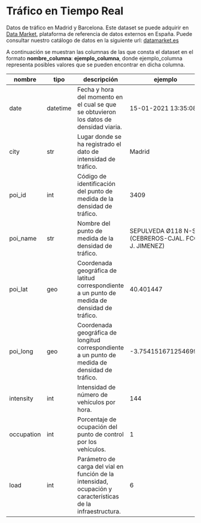 # Tráfico en Tiempo Real

Datos de tráfico en Madrid y Barcelona. Este dataset se puede adquirir en [Data Market](https://datamarket.es/#trafico-en-tiempo-real-dataset), plataforma de referencia de datos externos en España. Puede consultar nuestro catálogo de datos en la siguiente url: [datamarket.es](https://datamarket.es/)

A continuación se muestran las columnas de las que consta el dataset en el formato __nombre_columna__: __ejemplo_columna__, donde ejemplo_columna representa posibles valores que se pueden encontrar en dicha columna.

| nombre     | tipo     | descripción                                                                                                 | ejemplo                                             |
|------------|----------|-------------------------------------------------------------------------------------------------------------|-----------------------------------------------------|
| date       | datetime | Fecha y hora del momento en el cual se que se obtuvieron los datos de densidad viaria.                      | 15-01-2021 13:35:08                                 |
| city       | str      | Lugar donde se ha registrado el dato de intensidad de tráfico.                                              | Madrid                                              |
| poi_id     | int      | Código de identificación del punto de medida de la densidad de tráfico.                                     | 3409                                                |
| poi_name   | str      | Nombre del punto de medida de la densidad de tráfico.                                                       | SEPULVEDA Ø118 N-S (CEBREROS-CJAL. FCO. J. JIMENEZ) |
| poi_lat    | geo      | Coordenada geográfica de latitud correspondiente a un punto de medida de densidad de tráfico.               | 40.401447                                           |
| poi_long   | geo      | Coordenada geográfica de longitud correspondiente a un punto de medida de densidad de tráfico.              | -3.7541516712546996                                 |
| intensity  | int      | Intensidad de número de vehículos por hora.                                                                 | 144                                                 |
| occupation | int      | Porcentaje de ocupación del punto de control por los vehículos.                                             | 1                                                   |
| load       | int      | Parámetro de carga del vial en función de la intensidad, ocupación y características de la infraestructura. | 6                                                   |
